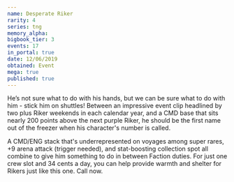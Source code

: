 ```yaml
---
name: Desperate Riker
rarity: 4
series: tng
memory_alpha:
bigbook_tier: 3
events: 17
in_portal: true
date: 12/06/2019
obtained: Event
mega: true
published: true
---
```


He’s not sure what to do with his hands, but we can be sure what to do with him - stick him on shuttles! Between an impressive event clip headlined by two plus Riker weekends in each calendar year, and a CMD base that sits nearly 200 points above the next purple Riker, he should be the first name out of the freezer when his character's number is called.

A CMD/ENG stack that's underrepresented on voyages among super rares, +9 arena attack (trigger needed), and stat-boosting collection spot all combine to give him something to do in between Faction duties. For just one crew slot and 34 cents a day, you can help provide warmth and shelter for Rikers just like this one. Call now.
